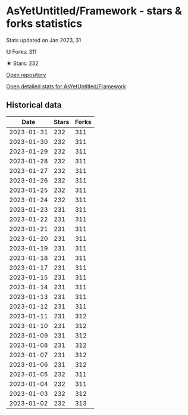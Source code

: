 # AsYetUntitled/Framework - stars & forks statistics

Stats updated on Jan 2023, 31

☋ Forks: 311

★ Stars: 232

[Open repository](https://github.com/AsYetUntitled/Framework)

[Open detailed stats for AsYetUntitled/Framework](https://reviewgithub.com/rep/AsYetUntitled/Framework)

## Historical data
| Date | Stars | Forks |
|------|-------|-------|
| 2023-01-31 | 232 | 311 | 
| 2023-01-30 | 232 | 311 | 
| 2023-01-29 | 232 | 311 | 
| 2023-01-28 | 232 | 311 | 
| 2023-01-27 | 232 | 311 | 
| 2023-01-26 | 232 | 311 | 
| 2023-01-25 | 232 | 311 | 
| 2023-01-24 | 232 | 311 | 
| 2023-01-23 | 231 | 311 | 
| 2023-01-22 | 231 | 311 | 
| 2023-01-21 | 231 | 311 | 
| 2023-01-20 | 231 | 311 | 
| 2023-01-19 | 231 | 311 | 
| 2023-01-18 | 231 | 311 | 
| 2023-01-17 | 231 | 311 | 
| 2023-01-15 | 231 | 311 | 
| 2023-01-14 | 231 | 311 | 
| 2023-01-13 | 231 | 311 | 
| 2023-01-12 | 231 | 311 | 
| 2023-01-11 | 231 | 312 | 
| 2023-01-10 | 231 | 312 | 
| 2023-01-09 | 231 | 312 | 
| 2023-01-08 | 231 | 312 | 
| 2023-01-07 | 231 | 312 | 
| 2023-01-06 | 231 | 312 | 
| 2023-01-05 | 232 | 311 | 
| 2023-01-04 | 232 | 311 | 
| 2023-01-03 | 232 | 312 | 
| 2023-01-02 | 232 | 313 | 

